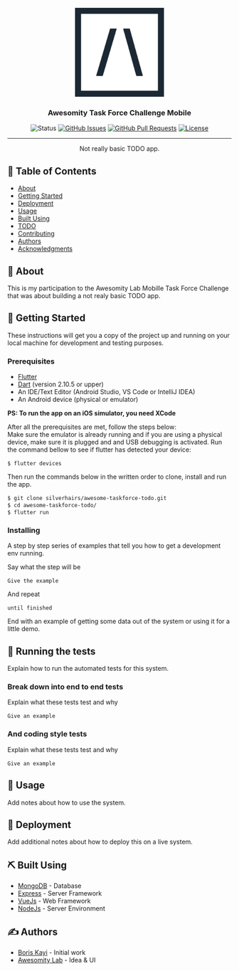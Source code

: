 <p align="center">
  <a href="" rel="noopener">
 <img width=200px height=200px src="https://github.com/silverhairs/awesome-taskforce-todo/blob/main/assets/images/logo-dark.png" alt="Project logo"></a>
</p>

<h3 align="center">Awesomity Task Force Challenge Mobile</h3>

<div align="center">

![Status](https://github.com/silverhairs/awesome-taskforce-todo/workflows/Flutter/badge.svg?branch=main)
[![GitHub Issues](https://img.shields.io/github/issues/silverhairs/awesome-taskforce-todo.svg)](https://github.com/silverhairs/awesome-taskforce-todo/issues)
[![GitHub Pull Requests](https://img.shields.io/github/issues-pr/silverhairs/awesome-taskforce-todo.svg)](https://github.com/silverhairs/awesome-taskforce-todo/pulls)
[![License](https://img.shields.io/badge/License-Apache%202.0-blue.svg)](https://opensource.org/licenses/Apache-2.0)

</div>

---

<p align="center"> Not really basic TODO app.
    <br> 
</p>

## 📝 Table of Contents

- [About](#about)
- [Getting Started](#getting_started)
- [Deployment](#deployment)
- [Usage](#usage)
- [Built Using](#built_using)
- [TODO](../TODO.md)
- [Contributing](../CONTRIBUTING.md)
- [Authors](#authors)
- [Acknowledgments](#acknowledgement)

## 🧐 About <a name = "about"></a>

This is my participation to the Awesomity Lab Mobille Task Force Challenge that was about building a not realy basic TODO app.

## 🏁 Getting Started <a name = "getting_started"></a>

These instructions will get you a copy of the project up and running on your local machine for development and testing purposes.

### Prerequisites

- [Flutter](https://flutter.dev)
- [Dart](https://dart.dev/) (version 2.10.5 or upper)
- An IDE/Text Editor (Android Studio, VS Code or IntelliJ IDEA)
- An Android device (physical or emulator)

**PS: To run the app on an iOS simulator, you need XCode**

After all the prerequisites are met, follow the steps below: <br/>
Make sure the emulator is already running and if you are using a physical device, make sure it is plugged and and USB debugging is activated. Run the command bellow to see if flutter has detected your device:

```
$ flutter devices
```

Then run the commands below in the written order to clone, install and run the app.

```
$ git clone silverhairs/awesome-taskforce-todo.git
$ cd awesome-taskforce-todo/
$ flutter run
```

### Installing

A step by step series of examples that tell you how to get a development env running.

Say what the step will be

```
Give the example
```

And repeat

```
until finished
```

End with an example of getting some data out of the system or using it for a little demo.

## 🔧 Running the tests <a name = "tests"></a>

Explain how to run the automated tests for this system.

### Break down into end to end tests

Explain what these tests test and why

```
Give an example
```

### And coding style tests

Explain what these tests test and why

```
Give an example
```

## 🎈 Usage <a name="usage"></a>

Add notes about how to use the system.

## 🚀 Deployment <a name = "deployment"></a>

Add additional notes about how to deploy this on a live system.

## ⛏️ Built Using <a name = "built_using"></a>

- [MongoDB](https://www.mongodb.com/) - Database
- [Express](https://expressjs.com/) - Server Framework
- [VueJs](https://vuejs.org/) - Web Framework
- [NodeJs](https://nodejs.org/en/) - Server Environment

## ✍️ Authors <a name = "authors"></a>

- [Boris Kayi](https://github.com/silverhairs) - Initial work
- [Awesomity Lab](https://github.com/Awesomity-Lab) - Idea & UI


